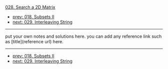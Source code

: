 [028. Search a 2D Matrix](http://www.lintcode.com/problem/search-a-2d-matrix)

- [prev: 018. Subsets II](018-subsets-ii.md)
- [next: 029. Interleaving String](029-interleaving-string.md)

---

put your own notes and solutions here.
you can add any reference link such as [title](reference url) here.

---

- [prev: 018. Subsets II](018-subsets-ii.md)
- [next: 029. Interleaving String](029-interleaving-string.md)
